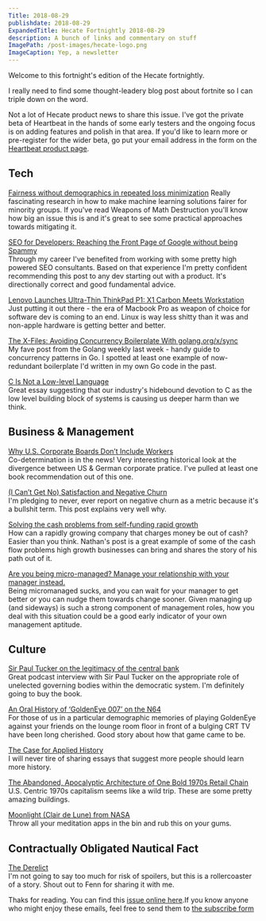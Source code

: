 ```yaml
---
Title: 2018-08-29
publishdate: 2018-08-29
ExpandedTitle: Hecate Fortnightly 2018-08-29
description: A bunch of links and commentary on stuff
ImagePath: /post-images/hecate-logo.png
ImageCaption: Yep, a newsletter
---
```

Welcome to this fortnight's edition of the Hecate fortnightly.

I really need to find some thought-leadery blog post about fortnite so I can triple down on the word.

Not a lot of Hecate product news to share this issue. I've got the private beta of Heartbeat in the hands of some early testers and the ongoing focus is on adding features and polish in that area. If you'd like to learn more or pre-register for the wider beta, go put your email address in the form on the [Heartbeat product page](https://hecate.co/products/heartbeat).

## Tech

[Fairness without demographics in repeated loss minimization](https://blog.acolyer.org/2018/08/17/fairness-without-demographics-in-repeated-loss-minimization/)
Really fascinating research in how to make machine learning solutions fairer for minority groups. If you've read Weapons of Math Destruction you'll know how big an issue this is and it's great to see some practical approaches towards mitigating it.

[SEO for Developers: Reaching the Front Page of Google without being Spammy](http://www.coryzue.com/writing/seo-for-developers/)<br>
Through my career I've benefited from working with some pretty high powered SEO consultants. Based on that experience I'm pretty confident recommending this post to any dev starting out with a product. It's directionally correct and good fundamental advice. 

[Lenovo Launches Ultra-Thin ThinkPad P1: X1 Carbon Meets Workstation](https://www.anandtech.com/show/13208/lenovo-launches-ultra-thin-thinkpad-p1)<br>
Just putting it out there - the era of Macbook Pro as weapon of choice for software dev is coming to an end. Linux is way less shitty than it was and non-apple hardware is getting better and better.

[The X-Files: Avoiding Concurrency Boilerplate With golang.org/x/sync](https://rodaine.com/2018/08/x-files-sync-golang/)<br>
My fave post from the Golang weekly last week - handy guide to concurrency patterns in Go. I spotted at least one example of now-redundant boilerplate I'd written in my own Go code in the past.

[C Is Not a Low-level Language](https://queue.acm.org/detail.cfm?id=3212479)<br>
Great essay suggesting that our industry's hidebound devotion to C as the low level building block of systems is causing us deeper harm than we think.

## Business & Management

[Why U.S. Corporate Boards Don’t Include Workers](https://www.bloomberg.com/view/articles/2018-08-27/why-u-s-corporate-boards-don-t-include-workers)<br>
Co-determination is in the news! Very interesting historical look at the divergence between US & German corporate pratice. I've pulled at least one book recommendation out of this one.

[(I Can’t Get No) Satisfaction and Negative Churn](https://25iq.com/2018/08/25/i-cant-get-no-satisfaction-and-negative-churn/)<br>
I'm pledging to never, ever report on negative churn as a metric because it's a bullshit term. This post explains very well why.

[Solving the cash problems from self-funding rapid growth](http://nathanbarry.com/cash/)<br>
How can a rapidly growing company that charges money be out of cash? Easier than you think. Nathan's post is a great example of some of the cash flow problems high growth businesses can bring and shares the story of his path out of it.

[Are you being micro-managed? Manage your relationship with your manager instead.](https://medium.freecodecamp.org/are-you-being-micro-managed-manage-your-relationship-with-your-manager-instead-9ad10b28bcda)<br>
Being micromanaged sucks, and you can wait for your manager to get better or you can nudge them towards change sooner. Given managing up (and sideways) is such a strong component of management roles, how you deal with this situation could be a good early indicator of your own management aptitude.

## Culture

[Sir Paul Tucker on the legitimacy of the central bank](https://www.ft.com/content/1132a693-bfe8-4ed4-9435-16232e8b596d)<br>
Great podcast interview with Sir Paul Tucker on the appropriate role of unelected governing bodies within the democratic system. I'm definitely going to buy the book.

[An Oral History of ‘GoldenEye 007’ on the N64](https://melmagazine.com/an-oral-history-of-goldeneye-007-on-the-n64-129844f1c5ab)<br>
For those of us in a particular demographic memories of playing GoldenEye against your friends on the lounge room floor in front of a bulging CRT TV have been long cherished. Good story about how that game came to be.

[The Case for Applied History](https://www.historytoday.com/robert-crowcroft/case-applied-history)<br>
I will never tire of sharing essays that suggest more people should learn more history.

[The Abandoned, Apocalyptic Architecture of One Bold 1970s Retail Chain](https://www.atlasobscura.com/articles/best-superstores-architecture)<br>
U.S. Centric 1970s capitalism seems like a wild trip. These are some pretty amazing buildings.

[Moonlight (Clair de Lune) from NASA](https://www.youtube.com/watch?v=zNpsy6lBPBw)<br>
Throw all your meditation apps in the bin and rub this on your gums.

## Contractually Obligated Nautical Fact

[The Derelict](https://www.damninteresting.com/the-derelict/)<br>
I'm not going to say too much for risk of spoilers, but this is a rollercoaster of a story. Shout out to Fenn for sharing it with me.

Thaks for reading. You can find this [issue online here](https://hecate.co/newsletter/2018-08-29).If you know anyone who might enjoy these emails, feel free to send them to [the subscribe form](https://emailoctopus.com/lists/5eac411b-30c7-11e8-a3c9-06b79b628af2/forms/subscribe)

